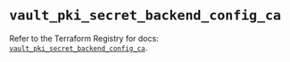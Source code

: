 # `vault_pki_secret_backend_config_ca`

Refer to the Terraform Registry for docs: [`vault_pki_secret_backend_config_ca`](https://registry.terraform.io/providers/hashicorp/vault/4.5.0/docs/resources/pki_secret_backend_config_ca).
